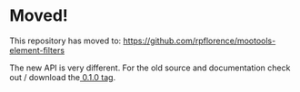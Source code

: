 Moved!
======

This repository has moved to: https://github.com/rpflorence/mootools-element-filters

The new API is very different.  For the old source and documentation check out / download the[ 0.1.0 tag](https://github.com/rpflorence/mootools-element-filters/tree/0.1.0).
